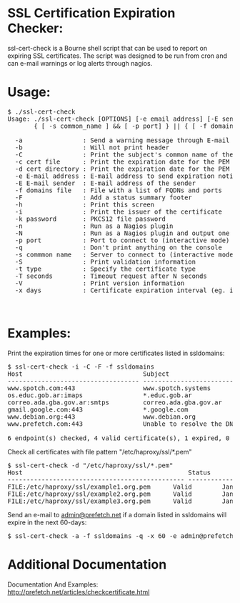 # SSL Certification Expiration Checker:

ssl-cert-check is a Bourne shell script that can be used to report on expiring SSL certificates. The script was designed to be run from cron and can e-mail warnings or log alerts through nagios.  

# Usage:
<pre>
$ ./ssl-cert-check
Usage: ./ssl-cert-check [OPTIONS] [-e email address] [-E sender email address] [-x days] [-T seconds]
       { [ -s common_name ] && [ -p port] } || { [ -f domains file ] } || { [ -c cert file ] } || { [ -d cert dir ] }

  -a                : Send a warning message through E-mail
  -b                : Will not print header
  -C                : Print the subject's common name of the certificate
  -c cert file      : Print the expiration date for the PEM or PKCS12 formatted certificate in cert file
  -d cert directory : Print the expiration date for the PEM or PKCS12 formatted certificates in cert directory
  -e E-mail address : E-mail address to send expiration notices
  -E E-mail sender  : E-mail address of the sender
  -f domains file   : File with a list of FQDNs and ports
  -F                : Add a status summary footer
  -h                : Print this screen
  -i                : Print the issuer of the certificate
  -k password       : PKCS12 file password
  -n                : Run as a Nagios plugin
  -N                : Run as a Nagios plugin and output one line summary (implies -n, requires -f or -d)
  -p port           : Port to connect to (interactive mode)
  -q                : Don't print anything on the console
  -s commmon name   : Server to connect to (interactive mode)
  -S                : Print validation information
  -t type           : Specify the certificate type
  -T seconds        : Timeout request after N seconds
  -V                : Print version information
  -x days           : Certificate expiration interval (eg. if cert_date < days)


</pre>

# Examples:

Print the expiration times for one or more certificates listed in ssldomains:

<pre>
$ ssl-cert-check -i -C -F -f ssldomains
Host                                Subject                   Issuer            Status   Expires     Days
----------------------------------- ------------------------- ----------------- -------- ----------- ----
www.spotch.com:443                  www.spotch.systems        Let's Encrypt     Valid    Aug 23 2021   33
os.educ.gob.ar:imaps                *.educ.gob.ar             Sectigo Limited   Expired  Jul 13 2021   -8
correo.ada.gba.gov.ar:smtps         correo.ada.gba.gov.ar     Let's Encrypt     Valid    Sep  4 2021   45
gmail.google.com:443                *.google.com              Google Trust Serv Valid    Sep 14 2021   55
www.debian.org:443                  www.debian.org            Let's Encrypt     Valid    Sep 26 2021   67
www.prefetch.com:443                Unable to resolve the DNS name              Unknown    0    0    0

6 endpoint(s) checked, 4 valid certificate(s), 1 expired, 0 expiring since on Jul 13 2021
</pre>

Check all certificates with file pattern "/etc/haproxy/ssl/\*.pem"

<pre>
$ ssl-cert-check -d "/etc/haproxy/ssl/*.pem"
Host                                            Status       Expires      Days
----------------------------------------------- ------------ ------------ ----
FILE:/etc/haproxy/ssl/example1.org.pem      Valid        Jan 6 2017   78                                 
FILE:/etc/haproxy/ssl/example2.org.pem      Valid        Jan 1 2017   73                                 
FILE:/etc/haproxy/ssl/example3.org.pem      Valid        Jan 6 2017   78                                 
</pre>

Send an e-mail to admin@prefetch.net if a domain listed in ssldomains will expire in the next 60-days:

<pre>
$ ssl-cert-check -a -f ssldomains -q -x 60 -e admin@prefetch.net
</pre>

# Additional Documentation

Documentation And Examples: http://prefetch.net/articles/checkcertificate.html
